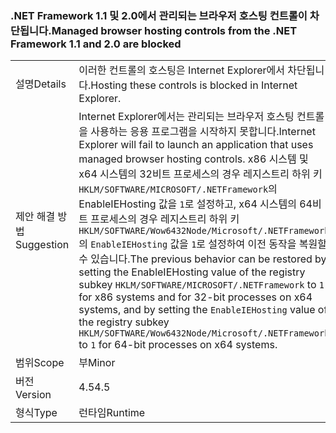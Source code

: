 ### <a name="managed-browser-hosting-controls-from-the-net-framework-11-and-20-are-blocked"></a><span data-ttu-id="57658-101">.NET Framework 1.1 및 2.0에서 관리되는 브라우저 호스팅 컨트롤이 차단됩니다.</span><span class="sxs-lookup"><span data-stu-id="57658-101">Managed browser hosting controls from the .NET Framework 1.1 and 2.0 are blocked</span></span>

|   |   |
|---|---|
|<span data-ttu-id="57658-102">설명</span><span class="sxs-lookup"><span data-stu-id="57658-102">Details</span></span>|<span data-ttu-id="57658-103">이러한 컨트롤의 호스팅은 Internet Explorer에서 차단됩니다.</span><span class="sxs-lookup"><span data-stu-id="57658-103">Hosting these controls is blocked in Internet Explorer.</span></span>|
|<span data-ttu-id="57658-104">제안 해결 방법</span><span class="sxs-lookup"><span data-stu-id="57658-104">Suggestion</span></span>|<span data-ttu-id="57658-105">Internet Explorer에서는 관리되는 브라우저 호스팅 컨트롤을 사용하는 응용 프로그램을 시작하지 못합니다.</span><span class="sxs-lookup"><span data-stu-id="57658-105">Internet Explorer will fail to launch an application that uses managed browser hosting controls.</span></span> <span data-ttu-id="57658-106">x86 시스템 및 x64 시스템의 32비트 프로세스의 경우 레지스트리 하위 키 <code>HKLM/SOFTWARE/MICROSOFT/.NETFramework</code>의 EnableIEHosting 값을 <code>1</code>로 설정하고, x64 시스템의 64비트 프로세스의 경우 레지스트리 하위 키 <code>HKLM/SOFTWARE/Wow6432Node/Microsoft/.NETFramework</code>의 <code>EnableIEHosting</code> 값을 <code>1</code>로 설정하여 이전 동작을 복원할 수 있습니다.</span><span class="sxs-lookup"><span data-stu-id="57658-106">The previous behavior can be restored by setting the EnableIEHosting value of the registry subkey <code>HKLM/SOFTWARE/MICROSOFT/.NETFramework</code> to <code>1</code> for x86 systems and for 32-bit processes on x64 systems, and by setting the <code>EnableIEHosting</code> value of the registry subkey <code>HKLM/SOFTWARE/Wow6432Node/Microsoft/.NETFramework</code> to <code>1</code> for 64-bit processes on x64 systems.</span></span>|
|<span data-ttu-id="57658-107">범위</span><span class="sxs-lookup"><span data-stu-id="57658-107">Scope</span></span>|<span data-ttu-id="57658-108">부</span><span class="sxs-lookup"><span data-stu-id="57658-108">Minor</span></span>|
|<span data-ttu-id="57658-109">버전</span><span class="sxs-lookup"><span data-stu-id="57658-109">Version</span></span>|<span data-ttu-id="57658-110">4.5</span><span class="sxs-lookup"><span data-stu-id="57658-110">4.5</span></span>|
|<span data-ttu-id="57658-111">형식</span><span class="sxs-lookup"><span data-stu-id="57658-111">Type</span></span>|<span data-ttu-id="57658-112">런타임</span><span class="sxs-lookup"><span data-stu-id="57658-112">Runtime</span></span>|

